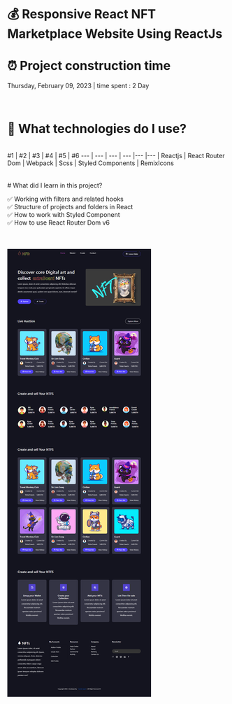 # 💰 Responsive React NFT Marketplace Website Using ReactJs 

# ⏰ Project construction time

Thursday, February 09, 2023 | time spent : 2 Day
<br />
<br />
<br />
# 🧂 What technologies do I use?
<br />
#1 | #2 | #3 | #4 | #5 | #6
--- | --- | --- | --- |--- |--- |
Reactjs | React Router Dom |  Webpack | Scss | Styled Components | RemixIcons
<br />
<br />
<br />
# What did I learn in this project?

✅ Working with filters and related hooks <br />
✅ Structure of projects and folders in React <br />
✅ How to work with Styled Component <br />
✅ How to use React Router Dom v6 <br />
<br />
<br />
<br />
 ![Nft portfolio](https://github.com/mhdi-nzari/Nft-project/blob/main/screencapture-nft.png)






